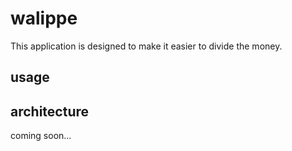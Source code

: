 # walippe
This application is designed to make it easier to divide the money.

## usage

## architecture
coming soon...
